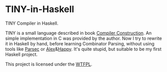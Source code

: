 TINY-in-Haskell
===============

TINY Compiler in Haskell.

TINY is a small language described in book [Compiler Construction](http://www.cs.sjsu.edu/~louden/cmptext/).
An simple implementation in C was provided by the author.
Now I try to rewrite it in Haskell by hand, before learning Combinator Parsing, without using tools like [Parsec](http://legacy.cs.uu.nl/daan/parsec.html) or [Alex](http://www.haskell.org/alex/)&[Happy](http://www.haskell.org/happy/).
It's quite stupid, but suitable to be my first Haskell project.

This project is licensed under the [WTFPL](http://www.wtfpl.net/).

